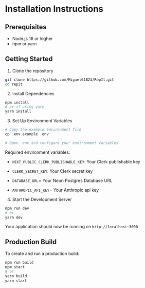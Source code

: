 # Installation Instructions

## Prerequisites
- Node.js 18 or higher
- npm or yarn

## Getting Started

1. Clone the repository
```bash
git clone https://github.com/Miguel61823/RepIt.git
cd repit
```

2. Install Dependencies
```bash
npm install
# or if using yarn
yarn install
```

3. Set Up Environment Variables
```bash
# Copy the example environment file
cp .env.example .env

# Open .env and configure your environment variables
```

Required environment variables:
- `NEXT_PUBLIC_CLERK_PUBLISHABLE_KEY`: Your Clerk publishable key
- `CLERK_SECRET_KEY`: Your Clerk secret key

- `DATABASE_URL`= Your Neon Postgres Database URL
- `ANTHROPIC_API_KEY`= Your Anthropic api key

4. Start the Development Server
```bash
npm run dev
# or
yarn dev
```

Your application should now be running on `http://localhost:3000`

## Production Build

To create and run a production build:

```bash
npm run build
npm start
# or
yarn build
yarn start
```
